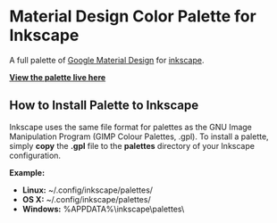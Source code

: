 # Material Design Color Palette for Inkscape

A full palette of <a href="http://www.google.com/design/spec/style/color.html">Google Material Design</a> for <a href="https://inkscape.org/">inkscape</a>.

**[View the palette live here](https://drac.github.io/Material-Design-Color-Palette-for-Inkscape/)**

## How to Install Palette to Inkscape

Inkscape uses the same file format for palettes as the GNU Image Manipulation Program (GIMP Colour Palettes, .gpl). To install a palette, simply **copy** the **.gpl** file to the **palettes** directory of your Inkscape configuration.

**Example:**

- **Linux:** ~/.config/inkscape/palettes/
- **OS X:** ~/.config/inkscape/palettes/
- **Windows:** %APPDATA%\inkscape\palettes\
